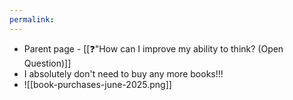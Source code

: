 ```yaml
---
permalink: 
---
```


- Parent page - [[❓"How can I improve my ability to think? (Open Question)]]
- I absolutely don't need to buy any more books!!!
- ![[book-purchases-june-2025.png]]